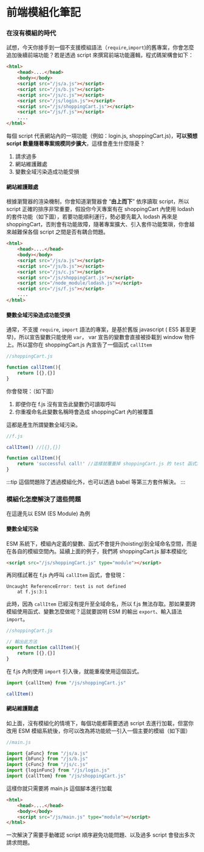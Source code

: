 # 前端模組化筆記


### 在沒有模組的時代

試想，今天你接手到一個不支援模組語法（`require`,`import`)的舊專案，你會怎麼追加後續前端功能？若是透過 script 來撰寫前端功能邏輯，程式碼架構會如下：

```html
<html>
    <head>....</head>
    <body></body>
    <script src="/js/a.js"></script>
    <script src="/js/b.js"></script>
    <script src="/js/c.js"></script> 
    <script src="/js/login.js"></script>
    <script src="/js/shoppingCart.js"></script>
    <script src="/js/f.js"></script>
    ....
</html>
```
每個 script 代表網站內的一項功能（例如：login.js, shoppingCart.js)，**可以預想 script 數量隨著專案規模同步擴大**，這樣會產生什麼隱憂？

1. 請求過多
2. 網站維護難處
3. 變數全域污染造成功能受損

#### 網站維護難處

根據瀏覽器的渲染機制，你會知道瀏覽器會 “**由上而下**” 依序讀取 script，所以 script 正確的排序非常重要，假設你今天專案有在 shoppingCart 內使用 lodash 的套件功能（如下圖），若要功能順利運行，勢必要先載入 lodash 再來是 shoppingCart，否則會有功能故障，隨著專案擴大、引入套件功能繁瑣，你會越來越難保各個 script 之間是否有耦合問題。

```html
<html>
    <head>....</head>
    <body></body>
    <script src="/js/a.js"></script>
    <script src="/js/b.js"></script>
    <script src="/js/c.js"></script> 
    <script src="/js/shoppingCart.js"></script>
    <script src="/node_module/lodash.js"></script>
    <script src="/js/f.js"></script>
    ....
</html>
```


#### 變數全域污染造成功能受損

通常，不支援 `require`, `import` 語法的專案，是基於舊版 javascript ( ES5 甚至更早)，所以宣告變數只能使用 `var`， var 宣告的變數會直接被掛載到 window 物件上。所以當你在 shoppingCart.js 內宣告了一個函式 `callItem` 

```js
//shoppingCart.js

function callItem(){
    return [{},{}]
}
```
你會發現：（如下圖）
1. 即便你在 f.js 沒有宣告此變數仍可讀取呼叫
2. 你重複命名此變數名稱時會造成 shoppingCart 內的被覆蓋

這都是產生所謂變數全域污染。

```js
//f.js

callItem() //[{},{}]

function callItem(){
    return 'successful call!' //這樣就覆蓋掉 shoppingCart.js 的 test 函式定義
}
```

:::tip
這個問題除了透過模組化外，也可以透過 babel 等第三方套件解決。
:::

### 模組化怎麼解決了這些問題

在這邊先以 ESM (ES Module) 為例

#### 變數全域污染
ESM 系統下，模組內定義的變數、函式不會提升(hoisting)到全域命名空間，而是在各自的模組空間內。延續上面的例子，我們將 shoppingCart.js 腳本模組化

```html
<script src="/js/shoppingCart.js" type="module"></script>
```

再同樣試著在 f.js 內呼叫 `callItem` 函式，會發現：

```shell
Uncaught ReferenceError: test is not defined
    at f.js:3:1
```
此時，因為 `callItem` 已經沒有提升至全域命名，所以 f.js 無法存取。那如果要跨模組使用函式、變數怎麼做呢？這就要說明 ESM 的輸出 `export`、輸入語法 `import`。

```js
//shoppingCart.js

// 輸出此方法
export function callItem(){
    return [{},{}]
}
```
在 f.js 內則使用 `import` 引入後，就能重複使用這個函式。

```js
import {callItem} from "/js/shoppingCart.js"

callItem()
```

#### 網站維護難處

如上面，沒有模組化的情境下，每個功能都需要透過 script 去進行加載，但當你改用 ESM 模組系統後，你可以改為將功能統一引入一個主要的模組（如下圖）

```js
//main.js

import {aFunc} from "/js/a.js"
import {bFunc} from "/js/b.js"
import {cFunc} from "/js/c.js"
import {loginFunc} from "/js/login.js"
import {callTtem} from "/js/shoppingCart.js"

```

這樣你就只需要將 main.js 這個腳本進行加載

```html
<html>
    <head>....</head>
    <body></body>
    <script src="/js/main.js" type="module"></script>
</html>
```

一次解決了需要手動確認 script 順序避免功能問題、以及過多 script 會發出多次請求問題。 




